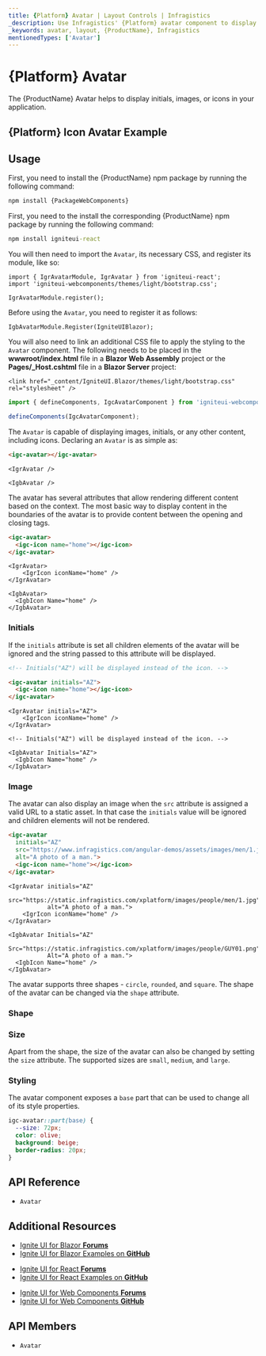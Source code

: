 ```yaml
---
title: {Platform} Avatar | Layout Controls | Infragistics
_description: Use Infragistics' {Platform} avatar component to display an image, icon, or initials.
_keywords: avatar, layout, {ProductName}, Infragistics
mentionedTypes: ['Avatar']
---
```


# {Platform} Avatar

The {ProductName} Avatar helps to display initials, images, or icons in your application.

## {Platform} Icon Avatar Example

<code-view style="height: 80px"
           data-demos-base-url="{environment:dvDemosBaseUrl}"
           iframe-src="{environment:dvDemosBaseUrl}/layouts/avatar-icon"
           alt="{Platform} Avatar Example"
           github-src="layouts/avatar/icon">
</code-view>

<div class="divider--half"></div>

## Usage

<!-- WebComponents -->
First, you need to install the {ProductName} npm package by running the following command:

```cmd
npm install {PackageWebComponents}
```
<!-- end: WebComponents -->

<!-- React -->

First, you need to the install the corresponding {ProductName} npm package by running the following command:

```cmd
npm install igniteui-react
```

You will then need to import the `Avatar`, its necessary CSS, and register its module, like so:

```tsx
import { IgrAvatarModule, IgrAvatar } from 'igniteui-react';
import 'igniteui-webcomponents/themes/light/bootstrap.css';

IgrAvatarModule.register();
```

<!-- end: React -->

Before using the `Avatar`, you need to register it as follows:

```razor
IgbAvatarModule.Register(IgniteUIBlazor);
```

<!-- Blazor -->

You will also need to link an additional CSS file to apply the styling to the `Avatar` component. The following needs to be placed in the **wwwroot/index.html** file in a **Blazor Web Assembly** project or the **Pages/_Host.cshtml** file in a **Blazor Server** project:

```razor
<link href="_content/IgniteUI.Blazor/themes/light/bootstrap.css" rel="stylesheet" />
```

<!-- end: Blazor -->

```ts
import { defineComponents, IgcAvatarComponent } from 'igniteui-webcomponents';

defineComponents(IgcAvatarComponent);
```

The `Avatar` is capable of displaying images, initials, or any other content, including icons. Declaring an `Avatar` is as simple as:

```html
<igc-avatar></igc-avatar>
```

```tsx
<IgrAvatar />
```

```razor
<IgbAvatar />
```

The avatar has several attributes that allow rendering different content based on the context. The most basic way to display content in the boundaries of the avatar is to provide content between the opening and closing tags.

```html
<igc-avatar>
  <igc-icon name="home"></igc-icon>
</igc-avatar>
```

```tsx
<IgrAvatar>
    <IgrIcon iconName="home" />
</IgrAvatar>
```

```razor
<IgbAvatar>
  <IgbIcon Name="home" />
</IgbAvatar>
```

### Initials

If the `initials` attribute is set all children elements of the avatar will be ignored and the string passed to this attribute will be displayed.

```html
<!-- Initials("AZ") will be displayed instead of the icon. -->

<igc-avatar initials="AZ">
  <igc-icon name="home"></igc-icon>
</igc-avatar>
```

```tsx
<IgrAvatar initials="AZ">
    <IgrIcon iconName="home" />
</IgrAvatar>
```

```razor
<!-- Initials("AZ") will be displayed instead of the icon. -->

<IgbAvatar Initials="AZ">
  <IgbIcon Name="home" />
</IgbAvatar>
```

<code-view style="height: 80px"
           data-demos-base-url="{environment:dvDemosBaseUrl}"
           iframe-src="{environment:dvDemosBaseUrl}/layouts/avatar-initials"
           alt="{Platform} Avatar Example"
           github-src="layouts/avatar/initials">
</code-view>

### Image

The avatar can also display an image when the `src` attribute is assigned a valid URL to a static asset. In that case the `initials` value will be ignored and children elements will not be rendered.

```html
<igc-avatar
  initials="AZ"
  src="https://www.infragistics.com/angular-demos/assets/images/men/1.jpg"
  alt="A photo of a man.">
  <igc-icon name="home"></igc-icon>
</igc-avatar>
```

```tsx
<IgrAvatar initials="AZ"
           src="https://static.infragistics.com/xplatform/images/people/men/1.jpg"
           alt="A photo of a man.">
    <IgrIcon iconName="home" />
</IgrAvatar>
```


```razor
<IgbAvatar Initials="AZ"
           Src="https://static.infragistics.com/xplatform/images/people/GUY01.png"
           Alt="A photo of a man.">
  <IgbIcon Name="home" />
</IgbAvatar>
```

<code-view style="height: 80px"
           data-demos-base-url="{environment:dvDemosBaseUrl}"
           iframe-src="{environment:dvDemosBaseUrl}/layouts/avatar-image"
           alt="{Platform} Avatar Example"
           github-src="layouts/avatar/image">
</code-view>

The avatar supports three shapes - `circle`, `rounded`, and `square`. The shape of the avatar can be changed via the `shape` attribute.

### Shape

<code-view style="height: 80px"
           data-demos-base-url="{environment:dvDemosBaseUrl}"
           iframe-src="{environment:dvDemosBaseUrl}/layouts/avatar-shape"
           alt="{Platform} Avatar Example"
           github-src="layouts/avatar/shape">
</code-view>

### Size

Apart from the shape, the size of the avatar can also be changed by setting the `size` attribute. The supported sizes are `small`, `medium`, and `large`.

<code-view style="height: 130px"
           data-demos-base-url="{environment:dvDemosBaseUrl}"
           iframe-src="{environment:dvDemosBaseUrl}/layouts/avatar-size"
           alt="{Platform} Avatar Example"
           github-src="layouts/avatar/size">
</code-view>

### Styling

The avatar component exposes a `base` part that can be used to change all of its style properties.

```css
igc-avatar::part(base) {
  --size: 72px;
  color: olive;
  background: beige;
  border-radius: 20px;
}
```

<!-- WebComponents -->

## API Reference

* `Avatar`

<!-- end: WebComponents -->

<div class="divider--half"></div>

## Additional Resources

<!-- Blazor -->

* [Ignite UI for Blazor **Forums**](https://www.infragistics.com/community/forums/f/ignite-ui-for-blazor)
* [Ignite UI for Blazor Examples on **GitHub**](https://github.com/IgniteUI/igniteui-blazor-examples)

<!-- end: Blazor -->

<!-- React -->

* [Ignite UI for React **Forums**](https://www.infragistics.com/community/forums/f/ignite-ui-for-react)
* [Ignite UI for React Examples on **GitHub**](https://github.com/IgniteUI/igniteui-react-examples)

<!-- end: React -->

<!-- WebComponents -->

* [Ignite UI for Web Components **Forums**](https://www.infragistics.com/community/forums/f/ignite-ui-for-web-components)
* [Ignite UI for Web Components **GitHub**](https://github.com/IgniteUI/igniteui-webcomponents)

<!-- end: WebComponents -->

 ## API Members

 - `Avatar`
